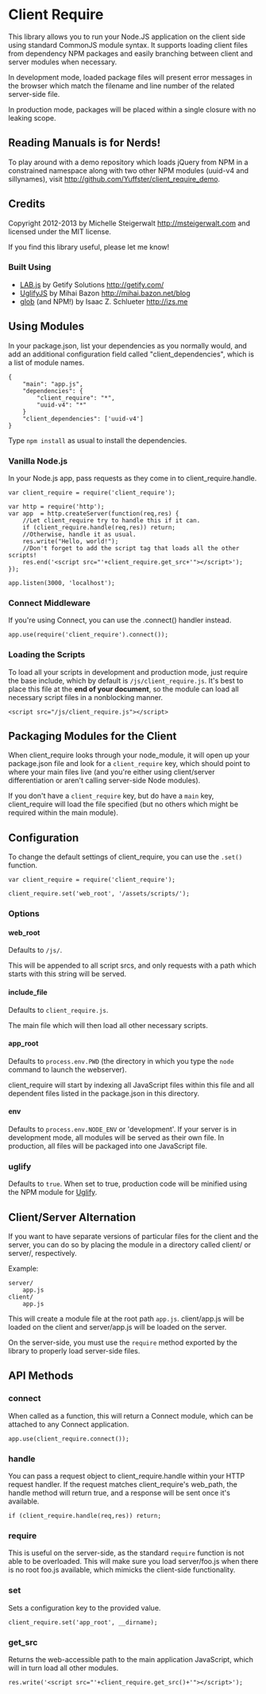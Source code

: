 # Client Require

This library allows you to run your Node.JS application on the client side using
standard CommonJS module syntax.  It supports loading client files from
dependency NPM packages and easily branching between client and server modules
when necessary.

In development mode, loaded package files will present error messages in the
browser which match the filename and line number of the related server-side
file.

In production mode, packages will be placed within a single closure with no
leaking scope.

## Reading Manuals is for Nerds!

To play around with a demo repository which loads jQuery from NPM in a
constrained namespace along with two other NPM modules (uuid-v4 and sillynames), 
visit <http://github.com/Yuffster/client_require_demo>.

## Credits

Copyright 2012-2013 by Michelle Steigerwalt <http://msteigerwalt.com> and licensed
under the MIT license.

If you find this library useful, please let me know!

### Built Using

* [LAB.js](http://labjs.com/) by Getify Solutions <http://getify.com/>
* [UglifyJS](http://marijn.haverbeke.nl/uglifyjs) by Mihai Bazon
<http://mihai.bazon.net/blog>
* [glob](http://github.com/isaacs/node-glob) (and NPM!) by Isaac Z. Schlueter <http://izs.me>

## Using Modules

In your package.json, list your dependencies as you normally would, and add an
additional configuration field called "client_dependencies", which is a list of
module names.

	{
		"main": "app.js",
		"dependencies": {
			"client_require": "*",
			"uuid-v4": "*"
		}
		"client_dependencies": ['uuid-v4']
	}

Type `npm install` as usual to install the dependencies.

### Vanilla Node.js

In your Node.js app, pass requests as they come in to client_require.handle.

	var client_require = require('client_require');

	var http = require('http');
	var app  = http.createServer(function(req,res) {
		//Let client_require try to handle this if it can.
		if (client_require.handle(req,res)) return;
		//Otherwise, handle it as usual.
		res.write("Hello, world!");
		//Don't forget to add the script tag that loads all the other scripts!
		res.end('<script src="'+client_require.get_src+'"></script>');
	});

	app.listen(3000, 'localhost');

### Connect Middleware

If you're using Connect, you can use the .connect() handler instead.

	app.use(require('client_require').connect());

### Loading the Scripts

To load all your scripts in development and production mode, just require the
base include, which by default is `/js/client_require.js`.  It's best to place
this file at the **end of your document**, so the module can load all necessary 
script files in a nonblocking manner.

	<script src="/js/client_require.js"></script>

## Packaging Modules for the Client

When client_require looks through your node_module, it will open up your
package.json file and look for a `client_require` key, which should point to
where your main files live (and you're either using client/server 
differentiation or aren't calling server-side Node modules).  

If you don't have a `client_require` key, but do have a `main` key,
client_require will load the file specified (but no others which might be
required within the main module).

## Configuration

To change the default settings of client_require, you can use the `.set()` 
function.

	var client_require = require('client_require');

	client_require.set('web_root', '/assets/scripts/');

### Options

#### web_root

Defaults to `/js/`.

This will be appended to all script srcs, and only requests
with a path which starts with this string will be served.

#### include_file

Defaults to `client_require.js`.

The main file which will then load all other necessary scripts.

#### app_root

Defaults to `process.env.PWD` (the directory in which you type the `node` 
command to launch the webserver).

client_require will start by indexing all JavaScript files within this file and
all dependent files listed in the package.json in this directory.

#### env

Defaults to `process.env.NODE_ENV` or 'development'.  If your server is in 
development mode, all modules will be served as their own file.  In production,
all files will be packaged into one JavaScript file.

### uglify

Defaults to `true`.  When set to true, production code will be minified
using the NPM module for [Uglify](http://marijnhaverbeke.nl//uglifyjs).

## Client/Server Alternation

If you want to have separate versions of particular files for the client and 
the server, you can do so by placing the module in a directory called client/
or server/, respectively.

Example:

	server/
		app.js
	client/
		app.js

This will create a module file at the root path `app.js`. client/app.js will
be loaded on the client and server/app.js will be loaded on the server.

On the server-side, you must use the `require` method exported by the library
to properly load server-side files.

## API Methods

### connect

When called as a function, this will return a Connect module, which can be 
attached to any Connect application.

	app.use(client_require.connect());

### handle

You can pass a request object to client_require.handle within your HTTP request
handler.  If the request matches client_require's web_path, the handle
method will return true, and a response will be sent once it's available.

	if (client_require.handle(req,res)) return;

### require

This is useful on the server-side, as the standard `require` function is not
able to be overloaded.  This will make sure you load server/foo.js when there
is no root foo.js available, which mimicks the client-side functionality.

### set

Sets a configuration key to the provided value.

	client_require.set('app_root', __dirname);

### get_src

Returns the web-accessible path to the main application JavaScript, which will
in turn load all other modules.

	res.write('<script src="'+client_require.get_src()+'"></script>');